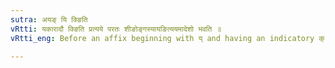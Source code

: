```yaml
---
sutra: अयङ् यि क्ङिति
vRtti: यकारादौ क्ङिति प्रत्यये परतः शीङोङ्गस्यायङित्ययमादेशो भवति ॥
vRtti_eng: Before an affix beginning with य् and having an indicatory क् or ङ्, there is substituted अय् for the ई of शी ॥

---
```

